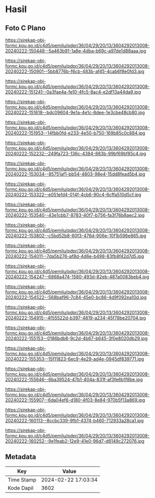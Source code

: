 # Hasil

## Foto C Plano

https://sirekap-obj-formc.kpu.go.id/c4d5/pemilu/pdpr/36/04/29/20/13/3604292013008-20240222-150448--5a463b91-1a8e-4dba-b69c-a97de1d88aaa.jpg

https://sirekap-obj-formc.kpu.go.id/c4d5/pemilu/pdpr/36/04/29/20/13/3604292013008-20240222-150901--5bb8776b-f6cb-483b-af45-4cab6f8e0fd3.jpg

https://sirekap-obj-formc.kpu.go.id/c4d5/pemilu/pdpr/36/04/29/20/13/3604292013008-20240222-151241--0a3fae4a-fe10-4fc5-8ac4-e2df13a44da9.jpg

https://sirekap-obj-formc.kpu.go.id/c4d5/pemilu/pdpr/36/04/29/20/13/3604292013008-20240222-151618--bdc09604-9e1a-4e1c-8dee-1e3cbe48cb80.jpg

https://sirekap-obj-formc.kpu.go.id/c4d5/pemilu/pdpr/36/04/29/20/13/3604292013008-20240222-151953--14fbb0fd-e233-4e50-b750-169b85c0c884.jpg

https://sirekap-obj-formc.kpu.go.id/c4d5/pemilu/pdpr/36/04/29/20/13/3604292013008-20240222-152232--249fa723-136c-4384-883b-99bf69bf85c4.jpg

https://sirekap-obj-formc.kpu.go.id/c4d5/pemilu/pdpr/36/04/29/20/13/3604292013008-20240222-153034--85751af1-bb54-4803-98e4-15dd8fead5b4.jpg

https://sirekap-obj-formc.kpu.go.id/c4d5/pemilu/pdpr/36/04/29/20/13/3604292013008-20240222-153322--e051efd4-014f-4cb6-90c4-6cffa510d5cf.jpg

https://sirekap-obj-formc.kpu.go.id/c4d5/pemilu/pdpr/36/04/29/20/13/3604292013008-20240222-153540--43e1cbb7-8783-40f7-b756-fa3f76b8aec2.jpg

https://sirekap-obj-formc.kpu.go.id/c4d5/pemilu/pdpr/36/04/29/20/13/3604292013008-20240222-153802--c5bd52b8-60f3-476d-906e-10f1b596e865.jpg

https://sirekap-obj-formc.kpu.go.id/c4d5/pemilu/pdpr/36/04/29/20/13/3604292013008-20240222-154011--7da5b276-af8d-4d6e-b498-83fb8f42d7d5.jpg

https://sirekap-obj-formc.kpu.go.id/c4d5/pemilu/pdpr/36/04/29/20/13/3604292013008-20240222-154247--6868a474-1580-493d-82eb-487a0083beb4.jpg

https://sirekap-obj-formc.kpu.go.id/c4d5/pemilu/pdpr/36/04/29/20/13/3604292013008-20240222-154522--568baf96-7c84-45e0-bc86-4d9f092ea10d.jpg

https://sirekap-obj-formc.kpu.go.id/c4d5/pemilu/pdpr/36/04/29/20/13/3604292013008-20240222-154915--4f55522d-b397-4819-a234-45f78be20704.jpg

https://sirekap-obj-formc.kpu.go.id/c4d5/pemilu/pdpr/36/04/29/20/13/3604292013008-20240222-155153--0186bdb8-9c2d-4b67-b645-3f0e8020db29.jpg

https://sirekap-obj-formc.kpu.go.id/c4d5/pemilu/pdpr/36/04/29/20/13/3604292013008-20240222-155353--15f11823-6ec9-4e29-ad4e-0945df839771.jpg

https://sirekap-obj-formc.kpu.go.id/c4d5/pemilu/pdpr/36/04/29/20/13/3604292013008-20240222-155646--6ba39524-47b1-404a-831f-af3fe6b1f8be.jpg

https://sirekap-obj-formc.kpu.go.id/c4d5/pemilu/pdpr/36/04/29/20/13/3604292013008-20240222-155907--6da04ef6-d180-4f03-8e84-970b5f13a869.jpg

https://sirekap-obj-formc.kpu.go.id/c4d5/pemilu/pdpr/36/04/29/20/13/3604292013008-20240222-160113--8ccbc339-9fb1-4374-b460-712933a28ca1.jpg

https://sirekap-obj-formc.kpu.go.id/c4d5/pemilu/pdpr/36/04/29/20/13/3604292013008-20240222-160252--9e1feab2-12e9-41e0-96d7-d6149c272076.jpg


## Metadata

| Key        | Value               |
| ---------- | ------------------- |
| Time Stamp | 2024-02-22 17:03:34 |
| Kode Dapil | 3602                |




